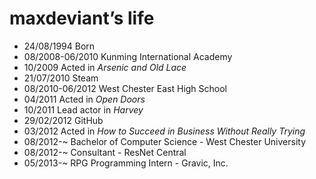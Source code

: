 maxdeviant’s life
===============

- 24/08/1994 Born
- 08/2008-06/2010 Kunming International Academy
- 10/2009 Acted in <em>Arsenic and Old Lace</em>
- 21/07/2010 Steam
- 08/2010-06/2012 West Chester East High School
- 04/2011 Acted in <em>Open Doors</em>
- 10/2011 Lead actor in <em>Harvey</em>
- 29/02/2012 GitHub
- 03/2012 Acted in <em>How to Succeed in Business Without Really Trying</em>
- 08/2012-~ Bachelor of Computer Science - West Chester University
- 08/2012-~ Consultant - ResNet Central
- 05/2013-~ RPG Programming Intern - Gravic, Inc.